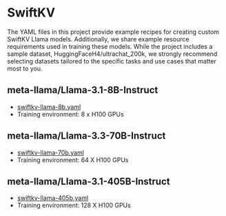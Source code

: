 # SwiftKV

The YAML files in this project provide example recipes for creating custom SwiftKV Llama models. Additionally, we share example resource requirements used in training these models. While the project includes a sample dataset, HuggingFaceH4/ultrachat_200k, we strongly recommend selecting datasets tailored to the specific tasks and use cases that matter most to you.

## meta-llama/Llama-3.1-8B-Instruct
* [swiftkv-llama-8b.yaml](swiftkv-llama-8b.yaml)
* Training environment: 8 x H100 GPUs

## meta-llama/Llama-3.3-70B-Instruct
* [swiftkv-llama-70b.yaml](swiftkv-llama-70b.yaml)
* Training environment: 64 X H100 GPUs

## meta-llama/Llama-3.1-405B-Instruct
* [swiftkv-llama-405b.yaml](swiftkv-llama-405b.yaml)
* Training environment: 128 X H100 GPUs